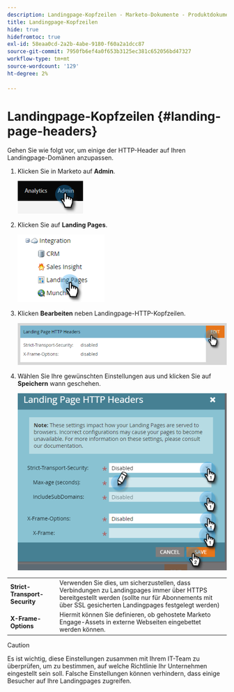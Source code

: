 ```yaml
---
description: Landingpage-Kopfzeilen - Marketo-Dokumente - Produktdokumentation
title: Landingpage-Kopfzeilen
hide: true
hidefromtoc: true
exl-id: 58eaa0cd-2a2b-4abe-9180-f60a2a1dcc87
source-git-commit: 7950fb6ef4a0f653b3125ec381c652056bd47327
workflow-type: tm+mt
source-wordcount: '129'
ht-degree: 2%

---
```


# Landingpage-Kopfzeilen {#landing-page-headers}

Gehen Sie wie folgt vor, um einige der HTTP-Header auf Ihren Landingpage-Domänen anzupassen.

1. Klicken Sie in Marketo auf **Admin**.

   ![](assets/landing-page-headers-1.png)

1. Klicken Sie auf **Landing Pages**.

   ![](assets/landing-page-headers-2.png)

1. Klicken **Bearbeiten** neben Landingpage-HTTP-Kopfzeilen.

   ![](assets/landing-page-headers-3.png)

1. Wählen Sie Ihre gewünschten Einstellungen aus und klicken Sie auf **Speichern** wann geschehen.

   ![](assets/landing-page-headers-4.png)

<table>
 <tr>
  <td><strong>Strict-Transport-Security</strong></td>
  <td>Verwenden Sie dies, um sicherzustellen, dass Verbindungen zu Landingpages immer über HTTPS bereitgestellt werden (sollte nur für Abonnements mit über SSL gesicherten Landingpages festgelegt werden)</td>
 </tr>
 <tr>
  <td><strong>X-Frame-Options</strong></td>
  <td>Hiermit können Sie definieren, ob gehostete Marketo Engage-Assets in externe Webseiten eingebettet werden können.</td>
 </tr>
</table>

>[!CAUTION]
>
>Es ist wichtig, diese Einstellungen zusammen mit Ihrem IT-Team zu überprüfen, um zu bestimmen, auf welche Richtlinie Ihr Unternehmen eingestellt sein soll. Falsche Einstellungen können verhindern, dass einige Besucher auf Ihre Landingpages zugreifen.
